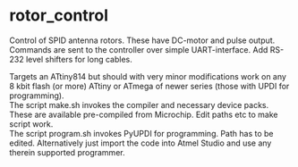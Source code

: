 # rotor_control
Control of SPID antenna rotors. These have DC-motor and pulse output. Commands are sent to the controller over simple UART-interface. Add RS-232 level shifters for long cables.

Targets an ATtiny814 but should with very minor modifications work on any 8 kbit flash (or more) ATtiny or ATmega of newer series (those with UPDI for programming).  
The script make.sh invokes the compiler and necessary device packs. These are available pre-compiled from Microchip. Edit paths etc to make script work.  
The script program.sh invokes PyUPDI for programming. Path has to be edited.
Alternatively just import the code into Atmel Studio and use any therein supported programmer.

